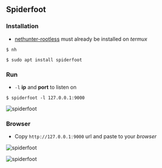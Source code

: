 ## Spiderfoot

### Installation

* [nethunter-rootless](../nethunter-rootless) must already be installed on _termux_ 

```
$ nh
```
```
$ sudo apt install spiderfoot
```
### Run

* `-l` __ip__ and __port__ to listen on

```
$ spiderfoot -l 127.0.0.1:9000
```

![spiderfoot](https://i.ibb.co/bFzsv04/spiderfoot.jpg)

### Browser

* Copy `http://127.0.0.1:9000` url and paste to your _browser_

![spiderfoot](https://i.ibb.co/vqdpgM9/spiderfoot.jpg)

![spiderfoot](https://i.ibb.co/YQxtwrn/spiderfoot.jpg)
